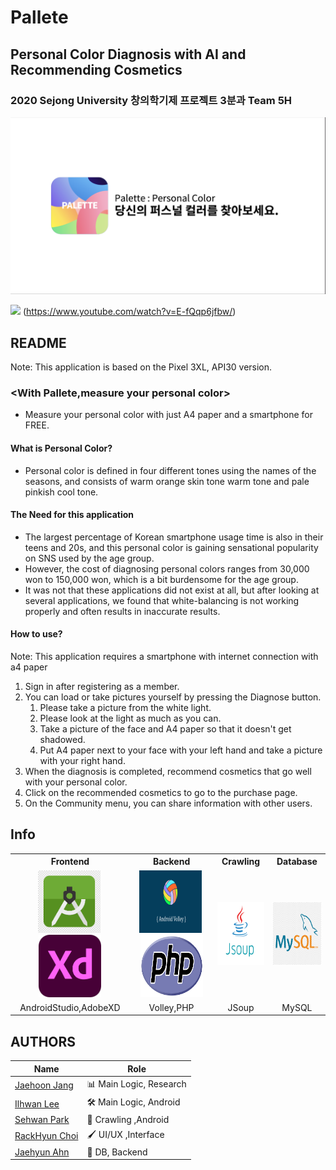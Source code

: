# Pallete
## Personal Color Diagnosis with AI and Recommending Cosmetics
### 2020 Sejong University 창의학기제 프로젝트 3분과 Team 5H
<img src="./image/1.png">

![](https://img.youtube.com/vi/E-fQqp6jfbw/maxresdefault.jpg)
(https://www.youtube.com/watch?v=E-fQqp6jfbw/)

## README
Note: This application is based on the Pixel 3XL, API30 version.
### <With Pallete,measure your personal color>
- Measure your personal color with just A4 paper and a smartphone for FREE.

#### What is Personal Color?
- Personal color is defined in four different tones using the names of the seasons, and consists of warm orange skin tone warm tone and pale pinkish cool tone.
#### The Need for this application
- The largest percentage of Korean smartphone usage time is also in their teens and 20s, and this personal color is gaining sensational popularity on SNS used by the age group.
- However, the cost of diagnosing personal colors ranges from 30,000 won to 150,000 won, which is a bit burdensome for the age group.
- It was not that these applications did not exist at all, but after looking at several applications, we found that white-balancing is not working properly and often results in inaccurate results.
#### How to use?
Note: This application requires a smartphone with internet connection with a4 paper
1. Sign in after registering as a member.
2. You can load or take pictures yourself by pressing the Diagnose button.
   1) Please take a picture from the white light.
   2) Please look at the light as much as you can.
   3) Take a picture of the face and A4 paper so that it doesn't get shadowed.
   4) Put A4 paper next to your face with your left hand and take a picture with your right hand.
3. When the diagnosis is completed, recommend cosmetics that go well with your personal color.
4. Click on the recommended cosmetics to go to the purchase page.
5. On the Community menu, you can share information with other users.

## Info
<table style="text-align:center;">
    <tr>
        <th>Frontend</th>
        <th>Backend</th>
        <th>Crawling</th>
        <th>Database</th>
    </tr>
    <tr>
        <td>
        <img src="./image/androidstudio.png" width=100 height=100>&nbsp;
        <img src="./image/xd.png" width=100 height=100>   
        </td>
        <td>
        <img src="./image/volley.png" width=100 height=100>&nbsp;
        <img src="./image/php.png" width=100 height=100>
        </td>
        <td> 
        <img src="./image/jsoup.png" width=100 height=100>
        </td>
        <td>
        <img src="./image/mysql.png" width=100 height=100>
        </td>
    </tr>
    <tr>
        <td>
        AndroidStudio,AdobeXD
        </td>
        <td>
        Volley,PHP
        </td>
        <td>
        JSoup
        </td>
        <td>
        MySQL
        </td>
    </tr>
</table>

## AUTHORS
|Name|Role|
|---|---|
|<a href="https://github.com/jangziehn">Jaehoon Jang</a>|📊 Main Logic, Research|
|<a href="https://github.com/pppp0722">Ilhwan Lee</a>|🛠 Main Logic, Android|
|<a href="https://github.com/SeHwan96">Sehwan Park</a>|📄 Crawling ,Android|
|<a href="https://github.com/fkrgus222">RackHyun Choi</a>|🖌 UI/UX ,Interface|
|<a href="https://github.com/Jaeyooou">Jaehyun Ahn</a>|📂 DB, Backend|

